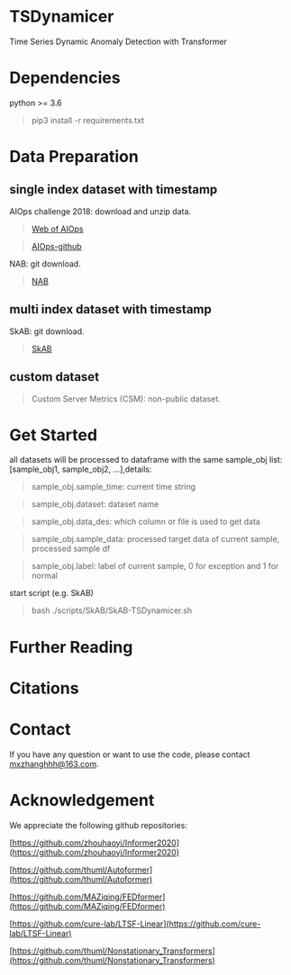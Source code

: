 # TSDynamicer
Time Series Dynamic Anomaly Detection with Transformer

# Dependencies
python >= 3.6
> pip3 install -r requirements.txt

# Data Preparation

## single index dataset with timestamp

AIOps challenge 2018: download and unzip data.
> [Web of AIOps](https://smileyan.lanzoul.com/ixpcU03lp97g)

> [AIOps-github](https://github.com/NetManAIOps/KPI-Anomaly-Detection)

NAB: git download.
> [NAB](https://github.com/numenta/NAB)

## multi index dataset with timestamp

SkAB: git download.
> [SkAB](https://github.com/waico/SkAB)

## custom dataset
> Custom Server Metrics (CSM): non-public dataset.

# Get Started
all datasets will be processed to dataframe with the same sample_obj list: [sample_obj1, sample_obj2, ...],details:
> sample_obj.sample_time: current time string

> sample_obj.dataset: dataset name

> sample_obj.data_des: which column or file is used to get data

> sample_obj.sample_data: processed target data of current sample, processed sample df

> sample_obj.label: label of current sample, 0 for exception and 1 for normal

start script (e.g. SkAB)
> bash ./scripts/SkAB/SkAB-TSDynamicer.sh

# Further Reading

# Citations

# Contact
If you have any question or want to use the code, please contact [mxzhanghhh@163.com](mxzhanghhh@163.com).

# Acknowledgement
We appreciate the following github repositories:

[https://github.com/zhouhaoyi/Informer2020](https://github.com/zhouhaoyi/Informer2020)

[https://github.com/thuml/Autoformer](https://github.com/thuml/Autoformer)

[https://github.com/MAZiqing/FEDformer](https://github.com/MAZiqing/FEDformer)

[https://github.com/cure-lab/LTSF-Linear](https://github.com/cure-lab/LTSF-Linear)

[https://github.com/thuml/Nonstationary_Transformers](https://github.com/thuml/Nonstationary_Transformers)


